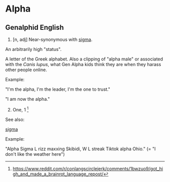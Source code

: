 # Alpha
## Genalphid English

1. [n, adj] Near-synonymous with [sigma](/dict/sigma).

An arbitrarily high "status".

A letter of the Greek alphabet. Also a clipping of "alpha male" or associated with the *Canis lupus*, what Gen Alpha kids think they are when they harass other people online.

Example:

"I'm the alpha, I'm the leader, I'm the one to trust."

"I am now the alpha."

2. One, 1 [^1]

See also:

[sigma](/dict/sigma.md)

Example:

"Alpha Sigma L rizz maxxing Skibidi, W L streak Tiktok alpha Ohio." (= "I don't like the weather here")

[^1]: <https://www.reddit.com/r/conlangscirclejerk/comments/1bwzuo9/got_high_and_made_a_brainrot_language_repost/>